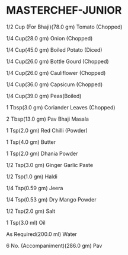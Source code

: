 # MASTERCHEF-JUNIOR




1/2 Cup (For Bhaji)(78.0 gm) Tomato (Chopped)

1/4 Cup(28.0 gm) Onion (Chopped)

1/4 Cup(45.0 gm) Boiled Potato (Diced)

1/4 Cup(26.0 gm) Bottle Gourd (Chopped)

1/4 Cup(26.0 gm) Cauliflower (Chopped)

1/4 Cup(36.0 gm) Capsicum (Chopped)

1/4 Cup(39.0 gm) Peas(Boiled)

1 Tbsp(3.0 gm) Coriander Leaves (Chopped)

2 Tbsp(13.0 gm) Pav Bhaji Masala

1 Tsp(2.0 gm) Red Chilli (Powder)

1 Tsp(4.0 gm) Butter

1 Tsp(2.0 gm) Dhania Powder

1/2 Tsp(3.0 gm) Ginger Garlic Paste

1/2 Tsp(1.0 gm) Haldi

1/4 Tsp(0.59 gm) Jeera

1/4 Tsp(0.53 gm) Dry Mango Powder

1/2 Tsp(2.0 gm) Salt

1 Tsp(3.0 ml) Oil

As Required(200.0 ml) Water

6 No. (Accompaniment)(286.0 gm) Pav
